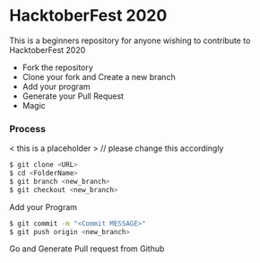 # HacktoberFest 2020

This is a beginners repository for anyone wishing to contribute to HacktoberFest 2020

  - Fork the repository
  - Clone your fork and Create a new branch
  - Add your program
  - Generate your Pull Request
  - Magic

### Process
< this is a placeholder >  // please change this accordingly
```sh
$ git clone <URL>
$ cd <FolderName>
$ git branch <new_branch>
$ git checkout <new_branch>
```

Add your Program

```sh
$ git commit -m "<Commit MESSAGE>"
$ git push origin <new_branch>
```
Go and Generate Pull request from Github
